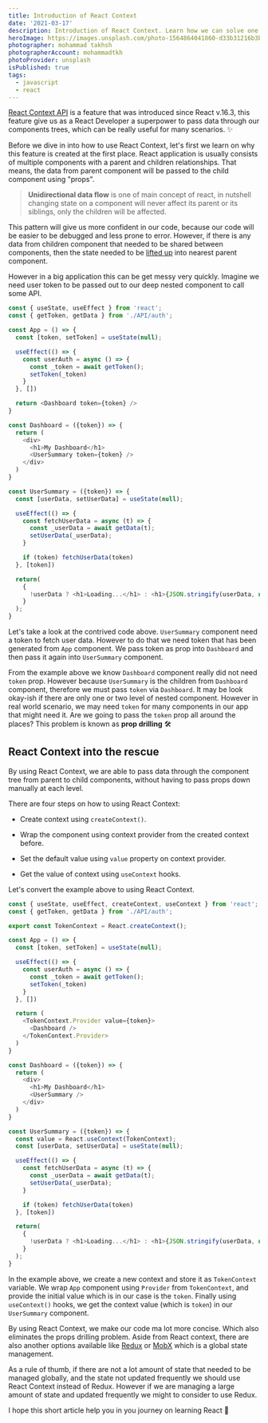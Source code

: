 ```yaml
---
title: Introduction of React Context
date: '2021-03-17'
description: Introduction of React Context. Learn how we can solve one of the common problem with React, the "Prop Drilling" 🧹
heroImage: https://images.unsplash.com/photo-1564864041860-d33b31216b3b?ixlib=rb-1.2.1&ixid=MnwxMjA3fDB8MHxwaG90by1wYWdlfHx8fGVufDB8fHx8&auto=format&fit=crop&w=1170&q=80
photographer: mohammad takhsh
photographerAccount: mohammadtkh
photoProvider: unsplash
isPublished: true
tags:
  - javascript
  - react
---
```


[React Context API](https://reactjs.org/docs/context.html) is a feature that was introduced since React v.16.3, this feature give us as a React Developer a superpower to pass data through our components trees, which can be really useful for many scenarios. ✨

Before we dive in into how to use React Context, let's first we learn on why this feature is created at the first place. React application is usually consists of multiple components with a parent and children relationships. That means, the data from parent component will be passed to the child component using "props".

 > **Unidirectional data flow** is one of main concept of react, in nutshell changing state on a component will never affect its parent or its siblings, only the children will be affected.

This pattern will give us more confident in our code, because our code will be easier to be debugged and less prone to error. However, if there is any data from children component that needed to be shared between components, then the state needed to be [lifted up](https://reactjs.org/docs/lifting-state-up.html) into nearest parent component.

However in a big application this can be get messy very quickly. Imagine we need user token to be passed out to our deep nested component to call some API.

```js
const { useState, useEffect } from 'react';
const { getToken, getData } from './API/auth';

const App = () => {
  const [token, setToken] = useState(null);

  useEffect(() => {
    const userAuth = async () => {
      const _token = await getToken();
      setToken(_token)
    }
  }, [])

  return <Dashboard token={token} />
}

const Dashboard = ({token}) => {
  return (
    <div>
      <h1>My Dashboard</h1>
      <UserSummary token={token} />
    </div>
  )
}

const UserSummary = ({token}) => {
  const [userData, setUserData] = useState(null);

  useEffect(() => {
    const fetchUserData = async (t) => {
      const _userData = await getData(t);
      setUserData(_userData);
    }

    if (token) fetchUserData(token)
  }, [token])

  return(
    {
      !userData ? <h1>Loading...</h1> : <h1>{JSON.stringify(userData, null, 2)}</h1>
    }
  );
}
```

Let's take a look at the contrived code above. `UserSummary` component need a token to fetch user data. However to do that we need token that has been generated from `App` component. We pass token as prop into `Dashboard` and then pass it again into `UserSummary` component.

From the example above we know `Dashboard` component really did not need `token` prop. However because `UserSummary` is the children from `Dashboard` component, therefore we must pass `token` via `Dashboard`. It may be look okay-ish if there are only one or two level of nested component. However in real world scenario, we may need `token` for many components in our app that might need it. Are we going to pass the `token` prop all around the places? This problem is known as **prop drilling** 🛠

## React Context into the rescue

By using React Context, we are able to pass data through the component tree from parent to child components, without having to pass props down manually at each level.

There are four steps on how to using React Context:

- Create context using `createContext()`.

- Wrap the component using context provider from the created context before.

- Set the default value using `value` property on context provider.

- Get the value of context using `useContext` hooks.

Let's convert the example above to using React Context.

```js
const { useState, useEffect, createContext, useContext } from 'react';
const { getToken, getData } from './API/auth';

export const TokenContext = React.createContext();

const App = () => {
  const [token, setToken] = useState(null);

  useEffect(() => {
    const userAuth = async () => {
      const _token = await getToken();
      setToken(_token)
    }
  }, [])

  return (
    <TokenContext.Provider value={token}>
      <Dashboard />
    </TokenContext.Provider>
  )
}

const Dashboard = ({token}) => {
  return (
    <div>
      <h1>My Dashboard</h1>
      <UserSummary />
    </div>
  )
}

const UserSummary = ({token}) => {
  const value = React.useContext(TokenContext);
  const [userData, setUserData] = useState(null);

  useEffect(() => {
    const fetchUserData = async (t) => {
      const _userData = await getData(t);
      setUserData(_userData);
    }

    if (token) fetchUserData(token)
  }, [token])

  return(
    {
      !userData ? <h1>Loading...</h1> : <h1>{JSON.stringify(userData, null, 2)}</h1>
    }
  );
}
```

In the example above, we create a new context and store it as `TokenContext` variable. We wrap `App` component using `Provider` from `TokenContext`, and provide the initial value which is in our case is the `token`. Finally using `useContext()` hooks, we get the context value (which is `token`) in our `UserSummary` component.

By using React Context, we make our code ma lot more concise. Which also eliminates the props drilling problem. Aside from React context, there are also another options available like [Redux](https://redux.js.org/) or [MobX](https://mobx.js.org/) which is a global state management.

As a rule of thumb, if there are not a lot amount of state that needed to be managed globally, and the state not updated frequently we should use React Context instead of Redux. However if we are managing a large amount of state and updated frequently we might to consider to use Redux.

I hope this short article help you in you journey on learning React 🍻